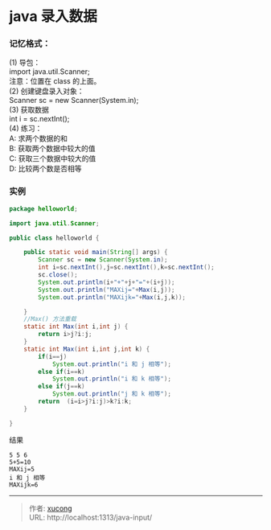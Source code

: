 # java 录入数据


### 记忆格式：

(1) 导包：  
 import java.util.Scanner;  
 注意：位置在 class 的上面。  
(2) 创建键盘录入对象：  
 Scanner sc = new Scanner(System.in);  
(3) 获取数据  
 int i = sc.nextInt();  
(4) 练习：  
 A: 求两个数据的和  
 B: 获取两个数据中较大的值  
 C: 获取三个数据中较大的值  
 D: 比较两个数是否相等

### 实例

```java
package helloworld;

import java.util.Scanner;

public class helloworld {

	public static void main(String[] args) {
		Scanner sc = new Scanner(System.in);
		int i=sc.nextInt(),j=sc.nextInt(),k=sc.nextInt();
		sc.close();
		System.out.println(i+"+"+j+"="+(i+j));
		System.out.println("MAXij="+Max(i,j));
		System.out.println("MAXijk="+Max(i,j,k));

	}
	//Max() 方法重载
	static int Max(int i,int j) {
		return i>j?i:j;
	}
	static int Max(int i,int j,int k) {
		if(i==j)
			System.out.println("i 和 j 相等");
		else if(i==k)
			System.out.println("i 和 k 相等");
		else if(j==k)
			System.out.println("j 和 k 相等");
		return  (i=i>j?i:j)>k?i:k;
	}

}
```

结果

```
5 5 6
5+5=10
MAXij=5
i 和 j 相等
MAXijk=6
```


---

> 作者: [xucong](https://shiqustudio.github.io/)  
> URL: http://localhost:1313/java-input/  

